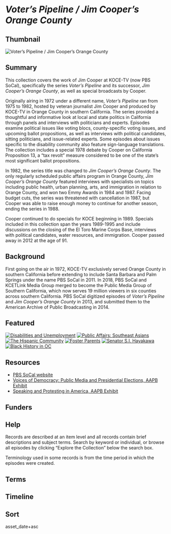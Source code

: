 # *Voter’s Pipeline / Jim Cooper’s Orange County*

## Thumbnail

![*Voter’s Pipeline / Jim Cooper’s Orange County*](https://s3.amazonaws.com/americanarchive.org/special-collections/pbs-socal-mainimage.png "Voter’s Pipeline / Jim Cooper’s Orange County") 

## Summary

This collection covers the work of Jim Cooper at KOCE-TV (now PBS SoCal), specifically the series *Voter’s Pipeline* and its successor, *Jim Cooper’s Orange County*, as well as special broadcasts by Cooper. 

Originally airing in 1972 under a different name, *Voter’s Pipeline* ran from 1975 to 1982, hosted by veteran journalist Jim Cooper and produced by KOCE-TV in Orange County in southern California. The series provided a thoughtful and informative look at local and state politics in California through panels and interviews with politicians and experts. Episodes examine political issues like voting blocs, county-specific voting issues, and upcoming ballot propositions, as well as interviews with political candidates, sitting politicians, and issue-related experts. Some episodes about issues specific to the disability community also feature sign-language translations. The collection includes a special 1978 debate by Cooper on California Proposition 13, a “tax revolt” measure considered to be one of the state’s most significant ballot propositions. 

In 1982, the series title was changed to *Jim Cooper’s Orange County*. The only regularly scheduled public affairs program in Orange County, *Jim Cooper’s Orange County* featured interviews with specialists on topics including public health, urban planning, arts, and immigration in relation to Orange County, and won two Emmy Awards in 1984 and 1987. Facing budget cuts, the series was threatened with cancellation in 1987, but Cooper was able to raise enough money to continue for another season, ending the series in 1988.

Cooper continued to do specials for KOCE beginning in 1989. Specials included in this collection span the years 1989-1995 and include discussions on the closing of the El Toro Marine Corps Base, interviews with political candidates, water resources, and immigration. Cooper passed away in 2012 at the age of 91.

## Background

First going on the air in 1972, KOCE-TV exclusively served Orange County in southern California before extending to include Santa Barbara and Palm Springs under the name PBS SoCal in 2011. In 2018, PBS SoCal and KCETLink Media Group merged to become the Public Media Group of Southern California, which now serves 19 million viewers in six counties across southern California. PBS SoCal digitized episodes of *Voter’s Pipeline*  and *Jim Cooper’s Orange County* in 2013, and submitted them to the American Archive of Public Broadcasting in 2014.

## Featured

[![Disabilities and Unemployment](https://s3.amazonaws.com/americanarchive.org/special-collections/wrvr_logo_forspeccoll.jpg)](/catalog/cpb-aacip_221-17qnkgcx)
[![Public Affairs: Southeast Asians](https://s3.amazonaws.com/americanarchive.org/special-collections/wrvr_logo_forspeccoll.jpg)](/catalog/cpb-aacip_221-644qrs3t)
[![The Hispanic Community](https://s3.amazonaws.com/americanarchive.org/special-collections/wrvr_logo_forspeccoll.jpg)](/catalog/cpb-aacip_221-88qc00qk)
[![Foster Parents](https://s3.amazonaws.com/americanarchive.org/special-collections/wrvr_logo_forspeccoll.jpg)](/catalog/cpb-aacip_221-257d83tq)
[![Senator S.I. Hayakawa](https://s3.amazonaws.com/americanarchive.org/special-collections/wrvr_logo_forspeccoll.jpg)](/catalog/cpb-aacip_221-91fj74cr)
[![Black History in OC](https://s3.amazonaws.com/americanarchive.org/special-collections/wrvr_logo_forspeccoll.jpg)](/catalog/cpb-aacip_221-009w11gk)

## Resources

- [PBS SoCal website](https://www.pbssocal.org/)
- [Voices of Democracy: Public Media and Presidential Elections, AAPB Exhibit](https://americanarchive.org/exhibits/presidential-elections)
- [Speaking and Protesting in America, AAPB Exhibit](https://americanarchive.org/exhibits/first-amendment)

## Funders

## Help

Records are described at an item level and all records contain brief descriptions and subject terms. Search by keyword or individual, or browse all episodes by clicking “Explore the Collection” below the search box.

Terminology used in some records is from the time period in which the episodes were created.

## Terms

## Timeline

## Sort 

asset_date+asc
